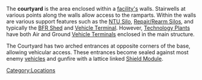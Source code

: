 The **courtyard** is the area enclosed within a
[facility's](Facilities.md) walls. Stairwells at various points
along the walls allow access to the ramparts. Within the walls are
various support features such as the [NTU Silo](NTU_Silo.md),
[Repair/Rearm Silos](Repair_Rearm_Silo.md), and typically the
[BFR Shed](BFR_Shed.md) and [Vehicle
Terminal](Vehicle_Terminal.md). However, [Technology
Plants](Technology_Plant.md) have both Air and Ground [Vehicle
Terminals](Vehicle_Terminal.md) enclosed in the main structure.

The Courtyard has two arched entrances at opposite corners of the base,
allowing vehicular access. These entrances become sealed against most
enemy [vehicles](Vehicle.md) and gunfire with a lattice linked
[Shield Module](Shield_Module.md).

[Category:Locations](Category:Locations.md)
